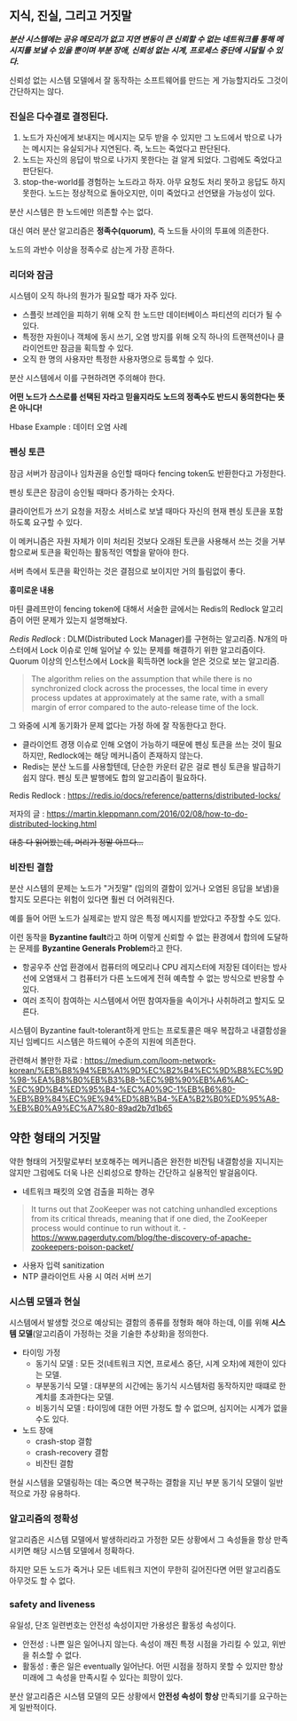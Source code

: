 ## 지식, 진실, 그리고 거짓말

***분산 시스템에는 공유 메모리가 없고 지연 변동이 큰 신뢰할 수 없는 네트워크를 통해 메시지를 보낼 수 있을 뿐이며 부분 장애, 신뢰성 없는 시계, 프로세스 중단에 시달릴 수 있다.***

신뢰성 없는 시스템 모델에서 잘 동작하는 소프트웨어를 만드는 게 가능할지라도 그것이 간단하지는 않다.

### 진실은 다수결로 결정된다.

1. 노드가 자신에게 보내지는 메시지는 모두 받을 수 있지만 그 노드에서 밖으로 나가는 메시지는 유실되거나 지연된다. 즉, 노드는 죽었다고 판단된다.
2. 노드는 자신의 응답이 밖으로 나가지 못한다는 걸 알게 되었다. 그럼에도 죽었다고 판단된다.
3. stop-the-world를 경험하는 노드라고 하자. 아무 요청도 처리 못하고 응답도 하지 못한다. 노드는 정상적으로 돌아오지만, 이미 죽었다고 선언됐을 가능성이 있다.

분산 시스템은 한 노드에만 의존할 수는 없다.

대신 여러 분산 알고리즘은 **정족수(quorum)**, 즉 노드들 사이의 투표에 의존한다. 

노드의 과반수 이상을 정족수로 삼는게 가장 흔하다.

### 리더와 잠금

시스템이 오직 하나의 뭔가가 필요할 때가 자주 있다.

- 스플릿 브레인을 피하기 위해 오직 한 노드만 데이터베이스 파티션의 리더가 될 수 있다.
- 특정한 자원이나 객체에 동시 쓰기, 오염 방지를 위해 오직 하나의 트랜잭션이나 클라이언트만 잠금을 획득할 수 있다.
- 오직 한 명의 사용자만 특정한 사용자명으로 등록할 수 있다.

분산 시스템에서 이를 구현하려면 주의해야 한다.

**어떤 노드가 스스로를 선택된 자라고 믿을지라도 노드의 정족수도 반드시 동의한다는 뜻은 아니다!**

Hbase Example : 데이터 오염 사례

### 펜싱 토큰

잠금 서버가 잠금이나 임차권을 승인할 때마다 fencing token도 반환한다고 가정한다.

펜싱 토큰은 잠금이 승인될 때마다 증가하는 숫자다.

클라이언트가 쓰기 요청을 저장소 서비스로 보낼 때마다 자신의 현재 펜싱 토큰을 포함하도록 요구할 수 있다.

이 메커니즘은 자원 자체가 이미 처리된 것보다 오래된 토큰을 사용해서 쓰는 것을 거부함으로써 토큰을 확인하는 활동적인 역할을 맡아야 한다. 

서버 측에서 토큰을 확인하는 것은 결점으로 보이지만 거의 틀림없이 좋다.

**흥미로운 내용**

마틴 클레프만이 fencing token에 대해서 서술한 글에서는 Redis의 Redlock 알고리즘이 어떤 문제가 있는지 설명해놨다.

_Redis Redlock_ : DLM(Distributed Lock Manager)를 구현하는 알고리즘. N개의 마스터에서 Lock 이슈로 인해 일어날 수 있는 문제를 해결하기 위한 알고리즘이다. Quorum 이상의 인스턴스에서 Lock을 획득하면 lock을 얻은 것으로 보는 알고리즘.

> The algorithm relies on the assumption that while there is no synchronized clock across the processes, the local time in every process updates at approximately at the same rate, with a small margin of error compared to the auto-release time of the lock. 

그 와중에 시계 동기화가 문제 없다는 가정 하에 잘 작동한다고 한다.

- 클라이언트 경쟁 이슈로 인해 오염이 가능하기 때문에 펜싱 토큰을 쓰는 것이 필요하지만, Redlock에는 해당 메커니즘이 존재하지 않는다.
- Redis는 분산 노드를 사용할텐데, 단순한 카운터 같은 걸로 펜싱 토큰을 발급하기 쉽지 않다. 펜싱 토큰 발행에도 합의 알고리즘이 필요하다.

Redis Redlock : https://redis.io/docs/reference/patterns/distributed-locks/

저자의 글 : https://martin.kleppmann.com/2016/02/08/how-to-do-distributed-locking.html

~~대충 다 읽어봤는데, 머리가 정말 아프다...~~

### 비잔틴 결함

분산 시스템의 문제는 노드가 "거짓말" (임의의 결함이 있거나 오염된 응답을 보냄)을 할지도 모른다는 위험이 있다면 훨씬 더 어려워진다. 

예를 들어 어떤 노드가 실제로는 받지 않은 특정 메시지를 받았다고 주장할 수도 있다.

이런 동작을 **Byzantine fault**라고 하며 이렇게 신뢰할 수 없는 환경에서 합의에 도달하는 문제를 **Byzantine Generals Problem**라고 한다.

- 항공우주 산업 환경에서 컴퓨터의 메모리나 CPU 레지스터에 저장된 데이터는 방사선에 오염돼서 그 컴퓨터가 다른 노드에게 전혀 예측할 수 없는 방식으로 반응할 수 있다.
- 여러 조직이 참여하는 시스템에서 어떤 참여자들을 속이거나 사취하려고 할지도 모른다. 

시스템이 Byzantine fault-tolerant하게 만드는 프로토콜은 매우 복잡하고 내결함성을 지닌 임베디드 시스템은 하드웨어 수준의 지원에 의존한다. 

관련해서 볼만한 자료 : https://medium.com/loom-network-korean/%EB%B8%94%EB%A1%9D%EC%B2%B4%EC%9D%B8%EC%9D%98-%EA%B8%B0%EB%B3%B8-%EC%9B%90%EB%A6%AC-%EC%9D%B4%ED%95%B4-%EC%A0%9C-1%EB%B6%80-%EB%B9%84%EC%9E%94%ED%8B%B4-%EA%B2%B0%ED%95%A8-%EB%B0%A9%EC%A7%80-89ad2b7d1b65

## 약한 형태의 거짓말

약한 형태의 거짓말로부터 보호해주는 메커니즘은 완전한 비잔팀 내결함성을 지니지는 않지만 그럼에도 더욱 나은 신뢰성으로 향하는 간단하고 실용적인 발걸음이다.

- 네트워크 패킷의 오염 검출을 피하는 경우
> It turns out that ZooKeeper was not catching unhandled exceptions from its critical threads, meaning that if one died, the ZooKeeper process would continue to run without it. - https://www.pagerduty.com/blog/the-discovery-of-apache-zookeepers-poison-packet/
- 사용자 입력 sanitization
- NTP 클라이언트 사용 시 여러 서버 쓰기

### 시스템 모델과 현실

시스템에서 발생할 것으로 예상되는 결함의 종류를 정형화 해야 하는데, 이를 위해 **시스템 모델**(알고리즘이 가정하는 것을 기술한 추상화)을 정의한다.

- 타이밍 가정
  - 동기식 모델 : 모든 것(네트워크 지연, 프로세스 중단, 시계 오차)에 제한이 있다는 모델.
  - 부분동기식 모델 : 대부분의 시간에는 동기식 시스템처럼 동작하지만 때떄로 한계치를 초과한다는 모델.
  - 비동기식 모델 : 타이밍에 대한 어떤 가정도 할 수 없으며, 심지어는 시계가 없을 수도 있다.
- 노드 장애
  - crash-stop 결함
  - crash-recovery 결함
  - 비잔틴 결함

현실 시스템을 모델링하는 데는 죽으면 복구하는 결함을 지닌 부분 동기식 모델이 일반적으로 가장 유용하다.

### 알고리즘의 정확성

알고리즘은 시스템 모델에서 발생하리라고 가정한 모든 상황에서 그 속성들을 항상 만족시키면 해당 시스템 모델에서 정확하다.

하지만 모든 노드가 죽거나 모든 네트워크 지연이 무한히 길어진다면 어떤 알고리즘도 아무것도 할 수 없다.

### safety and liveness

유일성, 단조 일련번호는 안전성 속성이지만 가용성은 활동성 속성이다. 

- 안전성 : 나쁜 일은 일어나지 않는다. 속성이 깨진 특정 시점을 가리킬 수 있고, 위반을 취소할 수 없다.
- 활동성 : 좋은 일은 eventually 일어난다. 어떤 시점을 정하지 못할 수 있지만 항상 미래에 그 속성을 만족시킬 수 있다는 희망이 있다.

분산 알고리즘은 시스템 모델의 모든 상황에서 **안전성 속성이 항상** 만족되기를 요구하는 게 일반적이다. 

